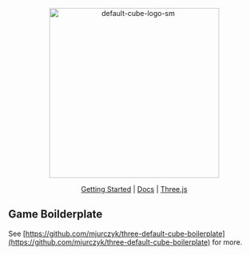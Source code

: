<p align="center">
  <img width="340" alt="default-cube-logo-sm" src="https://user-images.githubusercontent.com/9549760/124856119-429dbc00-dfaa-11eb-9a59-d3230f81e86e.png">
</p>

<p align="center">
  <a href="https://defaultcube.wtlstudio.com/intro/getting-started/">Getting Started</a>
  |
  <a href="https://defaultcube.wtlstudio.com/">Docs</a>
  |
  <a href="https://github.com/mrdoob/three.js">Three.js</a>
</p>

## Game Boilderplate

See [https://github.com/mjurczyk/three-default-cube-boilerplate](https://github.com/mjurczyk/three-default-cube-boilerplate) for more.
